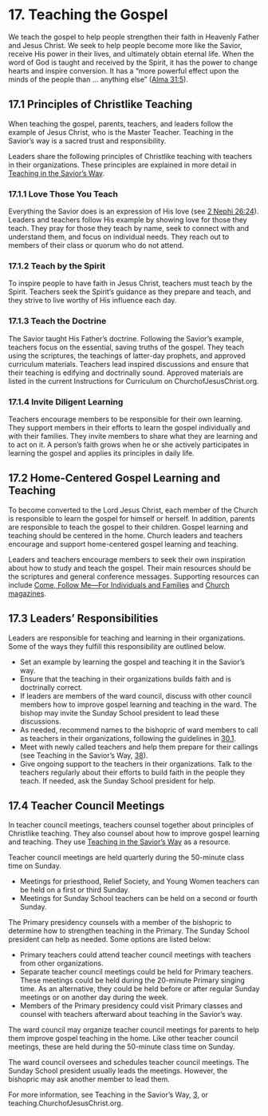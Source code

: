 # 17. Teaching the Gospel

We teach the gospel to help people strengthen their faith in Heavenly Father and Jesus Christ. We seek to help people become more like the Savior, receive His power in their lives, and ultimately obtain eternal life. When the word of God is taught and received by the Spirit, it has the power to change hearts and inspire conversion. It has a “more powerful effect upon the minds of the people than … anything else” ([Alma 31:5](/study/scriptures/bofm/alma/31.5?lang=eng#p5)).

## 17.1 Principles of Christlike Teaching

When teaching the gospel, parents, teachers, and leaders follow the example of Jesus Christ, who is the Master Teacher. Teaching in the Savior’s way is a sacred trust and responsibility.

Leaders share the following principles of Christlike teaching with teachers in their organizations. These principles are explained in more detail in [Teaching in the Savior’s Way](/study/manual/teaching-in-the-saviors-way/contents?lang=eng).

### 17.1.1 Love Those You Teach

Everything the Savior does is an expression of His love (see [2 Nephi 26:24](/study/scriptures/bofm/2-ne/26.24?lang=eng#p24)). Leaders and teachers follow His example by showing love for those they teach. They pray for those they teach by name, seek to connect with and understand them, and focus on individual needs. They reach out to members of their class or quorum who do not attend.

### 17.1.2 Teach by the Spirit

To inspire people to have faith in Jesus Christ, teachers must teach by the Spirit. Teachers seek the Spirit’s guidance as they prepare and teach, and they strive to live worthy of His influence each day.

### 17.1.3 Teach the Doctrine

The Savior taught His Father’s doctrine. Following the Savior’s example, teachers focus on the essential, saving truths of the gospel. They teach using the scriptures, the teachings of latter-day prophets, and approved curriculum materials. Teachers lead inspired discussions and ensure that their teaching is edifying and doctrinally sound. Approved materials are listed in the current Instructions for Curriculum on ChurchofJesusChrist.org.

### 17.1.4 Invite Diligent Learning

Teachers encourage members to be responsible for their own learning. They support members in their efforts to learn the gospel individually and with their families. They invite members to share what they are learning and to act on it. A person’s faith grows when he or she actively participates in learning the gospel and applies its principles in daily life.

## 17.2 Home-Centered Gospel Learning and Teaching

To become converted to the Lord Jesus Christ, each member of the Church is responsible to learn the gospel for himself or herself. In addition, parents are responsible to teach the gospel to their children. Gospel learning and teaching should be centered in the home. Church leaders and teachers encourage and support home-centered gospel learning and teaching.

Leaders and teachers encourage members to seek their own inspiration about how to study and teach the gospel. Their main resources should be the scriptures and general conference messages. Supporting resources can include [Come, Follow Me—For Individuals and Families](/study/come-follow-me/individuals-and-families?lang=eng) and [Church magazines](/study/magazines?lang=eng).

## 17.3 Leaders’ Responsibilities

Leaders are responsible for teaching and learning in their organizations. Some of the ways they fulfill this responsibility are outlined below.

* Set an example by learning the gospel and teaching it in the Savior’s way.
* Ensure that the teaching in their organizations builds faith and is doctrinally correct.
* If leaders are members of the ward council, discuss with other council members how to improve gospel learning and teaching in the ward. The bishop may invite the Sunday School president to lead these discussions.
* As needed, recommend names to the bishopric of ward members to call as teachers in their organizations, following the guidelines in [30.1](/study/manual/general-handbook/30-callings-in-the-church?lang=eng&para=title_number2-p16#title_number2).
* Meet with newly called teachers and help them prepare for their callings (see Teaching in the Savior’s Way, [38](/study/manual/teaching-in-the-saviors-way/appendix/orienting-new-teachers-a-responsibility-of-priesthood-and-auxiliary-leaders?lang=eng)).
* Give ongoing support to the teachers in their organizations. Talk to the teachers regularly about their efforts to build faith in the people they teach. If needed, ask the Sunday School president for help.

## 17.4 Teacher Council Meetings

In teacher council meetings, teachers counsel together about principles of Christlike teaching. They also counsel about how to improve gospel learning and teaching. They use [Teaching in the Savior’s Way](/study/manual/teaching-in-the-saviors-way/contents?lang=eng) as a resource.

Teacher council meetings are held quarterly during the 50-minute class time on Sunday.

* Meetings for priesthood, Relief Society, and Young Women teachers can be held on a first or third Sunday.
* Meetings for Sunday School teachers can be held on a second or fourth Sunday.

The Primary presidency counsels with a member of the bishopric to determine how to strengthen teaching in the Primary. The Sunday School president can help as needed. Some options are listed below:

* Primary teachers could attend teacher council meetings with teachers from other organizations.
* Separate teacher council meetings could be held for Primary teachers. These meetings could be held during the 20-minute Primary singing time. As an alternative, they could be held before or after regular Sunday meetings or on another day during the week.
* Members of the Primary presidency could visit Primary classes and counsel with teachers afterward about teaching in the Savior’s way.

The ward council may organize teacher council meetings for parents to help them improve gospel teaching in the home. Like other teacher council meetings, these are held during the 50-minute class time on Sunday.

The ward council oversees and schedules teacher council meetings. The Sunday School president usually leads the meetings. However, the bishopric may ask another member to lead them.

For more information, see Teaching in the Savior’s Way, [3](/study/manual/teaching-in-the-saviors-way/teacher-council-meetings?lang=eng), or teaching.ChurchofJesusChrist.org.